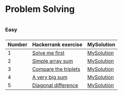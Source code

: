 <H1>Problem Solving<H1>

<H3>Easy<H3>

|Number| Hackerrank exercise | MySolution |
|------|---------------------|------------|
|1|[Solve me first](https://www.hackerrank.com/challenges/solve-me-first/problem)|[MySolution](../master/HackerrankProblemSolving/HackerrankProblemSolving/solve_me_first_easy.h)|
|2|[Simple array sum](https://www.hackerrank.com/challenges/simple-array-sum/problem)|[MySolution](../master/HackerrankProblemSolving/HackerrankProblemSolving/simple_array_sum_easy.h)|
|3|[Compare the triplets](https://www.hackerrank.com/challenges/compare-the-triplets/problem)|[MySolution](../master/HackerrankProblemSolving/HackerrankProblemSolving/compare_the_triplets_easy.h)|
|4|[A very big sum](https://www.hackerrank.com/challenges/a-very-big-sum/problem)|[MySolution](../master/HackerrankProblemSolving/HackerrankProblemSolving/very_big_sum_easy.h)|
|5|[Diagonal difference](https://www.hackerrank.com/challenges/diagonal-difference/problem)|[MySolution](../master/HackerrankProblemSolving/HackerrankProblemSolving/diagonal_diff_easy.h)|


